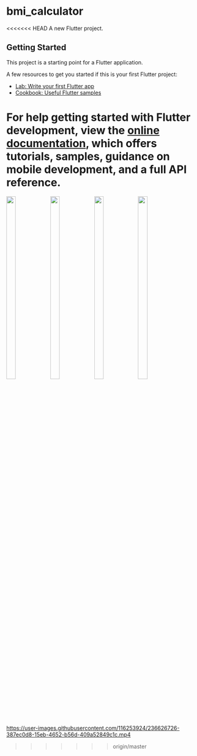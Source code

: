 # bmi_calculator

<<<<<<< HEAD
A new Flutter project.

## Getting Started

This project is a starting point for a Flutter application.

A few resources to get you started if this is your first Flutter project:

- [Lab: Write your first Flutter app](https://docs.flutter.dev/get-started/codelab)
- [Cookbook: Useful Flutter samples](https://docs.flutter.dev/cookbook)

For help getting started with Flutter development, view the
[online documentation](https://docs.flutter.dev/), which offers tutorials,
samples, guidance on mobile development, and a full API reference.
=======






<p float="center">
  
  <img src="https://user-images.githubusercontent.com/116253924/236626842-71278c1f-215f-48e6-a654-c8a208ef0649.png" width=22% height=35%>

  <img src="https://user-images.githubusercontent.com/116253924/236626882-376c9d45-cb5c-4ce8-aaca-f7226246d4c9.png" width=22% height=35%>

 <img src="https://user-images.githubusercontent.com/116253924/236626886-118aaac0-4696-4411-bff3-2bd304bc64ad.png" width=22% height=35%>

 <img src="https://user-images.githubusercontent.com/116253924/236626898-fa17c858-88b9-4042-a296-2c654ff65c5e.png" width=22% height=35%>
  
  </p>
  
  https://user-images.githubusercontent.com/116253924/236626726-387ec0d8-15eb-4652-b56d-409a52849c1c.mp4
>>>>>>> origin/master
